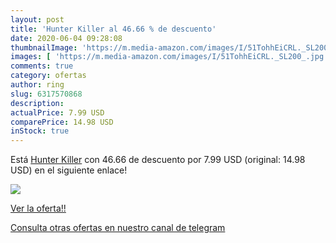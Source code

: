 ```yaml
---
layout: post
title: 'Hunter Killer al 46.66 % de descuento'
date: 2020-06-04 09:28:08
thumbnailImage: 'https://m.media-amazon.com/images/I/51TohhEiCRL._SL200_.jpg'
images: [ 'https://m.media-amazon.com/images/I/51TohhEiCRL._SL200_.jpg' ]
comments: true
category: ofertas
author: ring
slug: 6317570868
description:
actualPrice: 7.99 USD
comparePrice: 14.98 USD
inStock: true
---
```


Está [Hunter Killer](https://www.amazon.com/dp/6317570868/?tag=redken08-20) con 46.66 de descuento por 7.99 USD (original: 14.98 USD) en el siguiente enlace!

[![](https://m.media-amazon.com/images/I/51TohhEiCRL._SL200_.jpg)](https://www.amazon.com/dp/6317570868/?tag=redken08-20)

[Ver la oferta!!](https://www.amazon.com/dp/6317570868/?tag=redken08-20)

[Consulta otras ofertas en nuestro canal de telegram](https://t.me/s/ofertas25)
